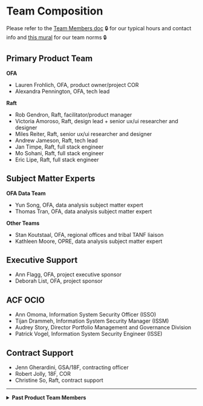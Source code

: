 # Team Composition

Please refer to the [Team Members doc](https://hhsgov.sharepoint.com/:w:/r/sites/TANFDataPortalOFA/Shared%20Documents/General/Admin/Team%20Members%27%20Info.docx?d=w4ef9f646a6e34c6e9f348b100507a76b&csf=1&web=1&e=NcZSOo) 🔒 for our typical hours and contact info and [this mural](https://app.mural.co/t/raft2792/m/raft2792/1635271342915/2866555299fac78354b8ec1e364626905c24bdb8?sender=u2accafc8c5f5447b09444302) for our team norms 🔒

## Primary Product Team
**OFA**
* Lauren Frohlich, OFA, product owner/project COR
* Alexandra Pennington, OFA, tech lead

**Raft**
* Rob Gendron, Raft, facilitator/product manager
* Victoria Amoroso, Raft, design lead + senior ux/ui researcher and designer
* Miles Reiter, Raft, senior ux/ui researcher and designer
* Andrew Jameson, Raft, tech lead
* Jan Timpe, Raft, full stack engineer
* Mo Sohani, Raft, full stack engineer
* Eric Lipe, Raft, full stack engineer

## Subject Matter Experts
**OFA Data Team**
* Yun Song, OFA, data analysis subject matter expert
* Thomas Tran, OFA, data analysis subject matter expert

**Other Teams**
* Stan Koutstaal, OFA, regional offices and tribal TANF liaison
* Kathleen Moore, OPRE, data analysis subject matter expert

## Executive Support
* Ann Flagg, OFA, project executive sponsor
* Deborah List, OFA, project sponsor

## ACF OCIO
* Ann Omoma, Information System Security Officer (ISSO)
* Tijan Drammeh, Information System Security Manager (ISSM)
* Audrey Story, Director Portfolio Management and Governance Division
* Patrick Vogel, Information System Security Engineer (ISSE)

## Contract Support
* Jenn Gherardini, GSA/18F, contracting officer
* Robert Jolly, 18F, COR
* Christine So, Raft, contract support
---
**<Details><Summary>Past Product Team Members</Summary>**
(most recent first)
* Steve Nino, Raft, facilitator/product manager
* Timothy Whitlock, Raft, DevOps engineer
* Aaron Beavers, Raft, full stack engineer
* Jorge Gonzales, Raft, full stack engineer
* Sreedevi Purayannur, Raft, senior ux/ui researcher and designer
* Valerie Collignon, Raft, facilitator/project manager
* John Willis, Raft, technical oversight support
* Dvora Wilensky, OFA, project COR
* Dmitri Knapp, Raft, visual designer
* Shubhi Mishra, Raft, design lead
* Angela Milash, Raft, product manager
* Miatta Myers, 18F, acquisition consultant
* Kati Nizzi, Raft, product manager
* Jennifer Pierce, Raft, senior user researcher
* Alex Soble, 18F, consulting engineer
* Carlton Smith, Raft, tech lead
* Brian Hurst, 18F, consulting engineer
* Spencer Hilvitz, Raft, front end engineer
* Romelo Nafarette, Raft consultant, security controls subject matter expert
* Pat Asata, Raft, tech lead
* Ryan Ahearn, 18F, compliance consultant
* Matthew Doty, Raft, user researcher
* Selena Juneau-Vogel, 18F, team lead & product management consultant
* Christine Bath, 18F, user research + design consultant
* Laura Gerhardt, 18F, consulting engineer
* Adam Caron, Raft, frontend engineer
* Ryan Hunter, Raft, content designer
* Timothy Spencer, 18F, consulting engineer
* Abbey Kos, 18F, research consultant
* Randy Hart, 18F, acquisition consultant
</Details>
